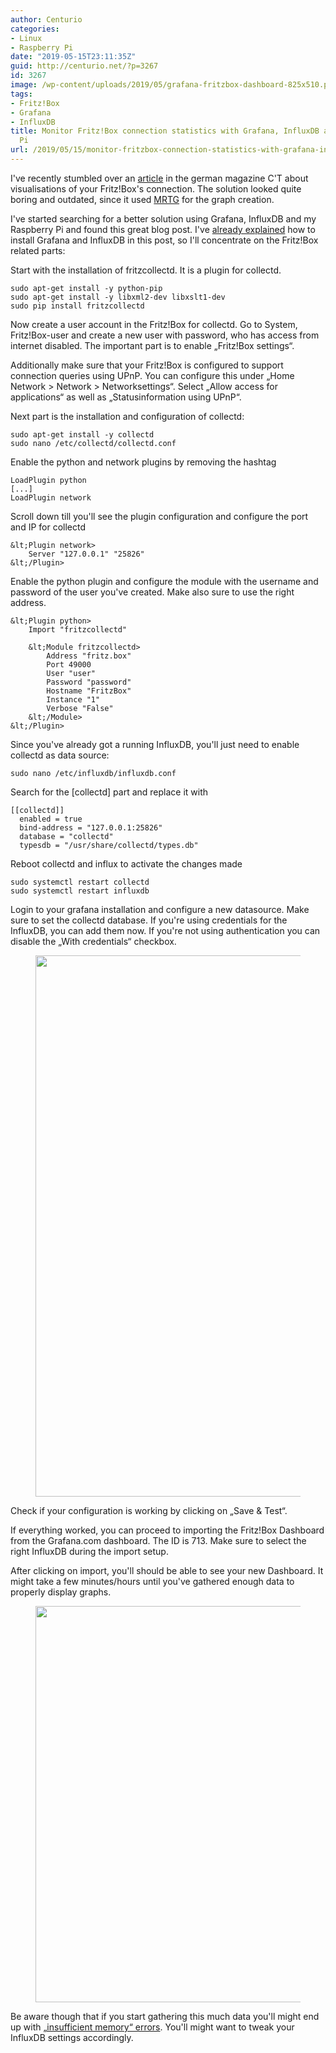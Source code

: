 ```yaml
---
author: Centurio
categories:
- Linux
- Raspberry Pi
date: "2019-05-15T23:11:35Z"
guid: http://centurio.net/?p=3267
id: 3267
image: /wp-content/uploads/2019/05/grafana-fritzbox-dashboard-825x510.png
tags:
- Fritz!Box
- Grafana
- InfluxDB
title: Monitor Fritz!Box connection statistics with Grafana, InfluxDB and Raspberry
  Pi
url: /2019/05/15/monitor-fritzbox-connection-statistics-with-grafana-influxdb-and-raspberry-pi/
---
```

I've recently stumbled over an [article](https://www.heise.de/select/ct/2018/21/1539315226273140) in the german magazine C'T about visualisations of your Fritz!Box's connection. The solution looked quite boring and outdated, since it used [MRTG](https://oss.oetiker.ch/mrtg/) for the graph creation.

I've started searching for a better solution using Grafana, InfluxDB and my Raspberry Pi and found this great blog post. I've [already explained](https://centurio.net/2018/10/28/howto-install-influxdb-and-grafana-on-a-raspberry-pi-3/) how to install Grafana and InfluxDB in this post, so I'll concentrate on the Fritz!Box related parts:

Start with the installation of fritzcollectd. It is a plugin for collectd.

```
sudo apt-get install -y python-pip
sudo apt-get install -y libxml2-dev libxslt1-dev
sudo pip install fritzcollectd
```

Now create a user account in the Fritz!Box for collectd. Go to System, Fritz!Box-user and create a new user with password, who has access from internet disabled. The important part is to enable &#8222;Fritz!Box settings&#8220;.

Additionally make sure that your Fritz!Box is configured to support connection queries using UPnP. You can configure this under &#8222;Home Network > Network > Networksettings&#8220;. Select &#8222;Allow access for applications&#8220; as well as &#8222;Statusinformation using UPnP&#8220;. 

Next part is the installation and configuration of collectd:

```
sudo apt-get install -y collectd
sudo nano /etc/collectd/collectd.conf
```

Enable the python and network plugins by removing the hashtag

```
LoadPlugin python
[...]
LoadPlugin network
```

Scroll down till you'll see the plugin configuration and configure the port and IP for collectd

```
&lt;Plugin network>
    Server "127.0.0.1" "25826"
&lt;/Plugin>
```

Enable the python plugin and configure the module with the username and password of the user you've created. Make also sure to use the right address.

```
&lt;Plugin python>
    Import "fritzcollectd"

    &lt;Module fritzcollectd>
        Address "fritz.box"
        Port 49000
        User "user"
        Password "password"
        Hostname "FritzBox"
        Instance "1"
        Verbose "False"
    &lt;/Module>
&lt;/Plugin>
```

Since you've already got a running InfluxDB, you'll just need to enable collectd as data source:

```
sudo nano /etc/influxdb/influxdb.conf
```

Search for the [collectd] part and replace it with

```
[[collectd]]
  enabled = true
  bind-address = "127.0.0.1:25826"
  database = "collectd"
  typesdb = "/usr/share/collectd/types.db"
```

Reboot collectd and influx to activate the changes made

```
sudo systemctl restart collectd
sudo systemctl restart influxdb
```

Login to your grafana installation and configure a new datasource. Make sure to set the collectd database. If you're using credentials for the InfluxDB, you can add them now. If you're not using authentication you can disable the &#8222;With credentials&#8220; checkbox.<figure class="wp-block-image">

<img loading="lazy" width="782" height="866" src="http://centurio.net/wp-content/uploads/2019/05/influxdb-collectd-datasource.png" alt="" class="wp-image-3268" srcset="https://centurio.net/wp-content/uploads/2019/05/influxdb-collectd-datasource.png 782w, https://centurio.net/wp-content/uploads/2019/05/influxdb-collectd-datasource-271x300.png 271w, https://centurio.net/wp-content/uploads/2019/05/influxdb-collectd-datasource-768x850.png 768w" sizes="(max-width: 782px) 100vw, 782px" /> </figure> 

Check if your configuration is working by clicking on &#8222;Save & Test&#8220;. 

If everything worked, you can proceed to importing the Fritz!Box Dashboard from the Grafana.com dashboard. The ID is 713. Make sure to select the right InfluxDB during the import setup.

After clicking on import, you'll should be able to see your new Dashboard. It might take a few minutes/hours until you've gathered enough data to properly display graphs.<figure class="wp-block-image">

<img loading="lazy" width="1024" height="634" src="http://centurio.net/wp-content/uploads/2019/05/grafana-fritzbox-dashboard-1024x634.png" alt="" class="wp-image-3269" srcset="https://centurio.net/wp-content/uploads/2019/05/grafana-fritzbox-dashboard-1024x634.png 1024w, https://centurio.net/wp-content/uploads/2019/05/grafana-fritzbox-dashboard-300x186.png 300w, https://centurio.net/wp-content/uploads/2019/05/grafana-fritzbox-dashboard-768x476.png 768w, https://centurio.net/wp-content/uploads/2019/05/grafana-fritzbox-dashboard-825x510.png 825w, https://centurio.net/wp-content/uploads/2019/05/grafana-fritzbox-dashboard.png 1586w" sizes="(max-width: 1024px) 100vw, 1024px" /> </figure> 

Be aware though that if you start gathering this much data you'll might end up with [&#8222;insufficient memory&#8220; errors](https://centurio.net/2019/05/15/crashing-influxdb-on-raspberry-pi-3-because-insufficient-memory/). You'll might want to tweak your InfluxDB settings accordingly.